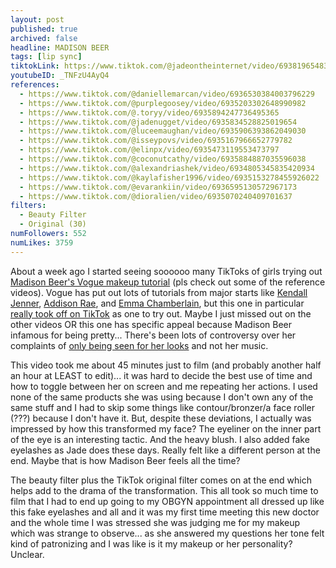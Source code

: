 ```yaml
---
layout: post
published: true
archived: false
headline: MADISON BEER
tags: [lip sync]
tiktokLink: https://www.tiktok.com/@jadeontheinternet/video/6938196548320824582
youtubeID: _TNFzU4AyQ4
references:
  - https://www.tiktok.com/@daniellemarcan/video/6936530384003796229
  - https://www.tiktok.com/@purplegoosey/video/6935203302648990982
  - https://www.tiktok.com/@.toryy/video/6935894247736495365
  - https://www.tiktok.com/@jadenugget/video/6935834528825019654
  - https://www.tiktok.com/@luceemaughan/video/6935906393862049030
  - https://www.tiktok.com/@isseypovs/video/6935167966652779782
  - https://www.tiktok.com/@elinpx/video/6935473119553473797
  - https://www.tiktok.com/@coconutcathy/video/6935884887035596038
  - https://www.tiktok.com/@alexandriashek/video/6934805345835420934
  - https://www.tiktok.com/@kaylafisher1996/video/6935153278455926022
  - https://www.tiktok.com/@evarankiin/video/6936595130572967173
  - https://www.tiktok.com/@dioralien/video/6935070240409701637
filters:
  - Beauty Filter
  - Original (30)
numFollowers: 552
numLikes: 3759
---
```


About a week ago I started seeing soooooo many TikToks of girls trying out [Madison Beer's Vogue makeup tutorial](https://www.youtube.com/watch?v=9K_CZizKdVs) (pls check out some of the reference videos). Vogue has put out lots of tutorials from major starts like [Kendall Jenner](https://www.youtube.com/watch?v=PYS3UZFPJWI), [Addison Rae](https://www.youtube.com/watch?v=YxUfLP8kYss), and [Emma Chamberlain](https://www.youtube.com/watch?v=I7wTe5SRRsw), but this one in particular [really took off on TikTok](https://www.thethings.com/fans-turn-madison-beers-makeup-routine-into-viral-tiktok-trend/) as one to try out. Maybe I just missed out on the other videos OR this one has specific appeal because Madison Beer infamous for being pretty... There's been lots of controversy over her complaints of [only being seen for her looks](https://www.lifeandstylemag.com/posts/madison-beer-says-she-isnt-taken-seriously-because-of-her-looks/) and not her music.

This video took me about 45 minutes just to film (and probably another half an hour at LEAST to edit)... it was hard to decide the best use of time and how to toggle between her on screen and me repeating her actions. I used none of the same products she was using because I don't own any of the same stuff and I had to skip some things like contour/bronzer/a face roller (???) because I don't have it. But, despite these deviations, I actually was impressed by how this transformed my face? The eyeliner on the inner part of the eye is an interesting tactic. And the heavy blush. I also added fake eyelashes as Jade does these days. Really felt like a different person at the end. Maybe that is how Madison Beer feels all the time?

The beauty filter plus the TikTok original filter comes on at the end which helps add to the drama of the transformation. This all took so much time to film that I had to end up going to my OBGYN appointment all dressed up like this fake eyelashes and all and it was my first time meeting this new doctor and the whole time I was stressed she was judging me for my makeup which was strange to observe... as she answered my questions her tone felt kind of patronizing and I was like is it my makeup or her personality? Unclear.
